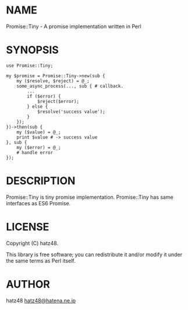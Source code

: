 # NAME

Promise::Tiny - A promise implementation written in Perl

# SYNOPSIS

    use Promise::Tiny;

    my $promise = Promise::Tiny->new(sub {
        my ($resolve, $reject) = @_;
        some_async_process(..., sub { # callback.
            ...
            if ($error) {
                $reject($error);
            } else {
                $resolve('success value');
            }
        });
    })->then(sub {
        my ($value) = @_;
        print $value # -> success value
    }, sub {
        my ($error) = @_;
        # handle error
    });

# DESCRIPTION

Promise::Tiny is tiny promise implementation.
Promise::Tiny has same interfaces as ES6 Promise.

# LICENSE

Copyright (C) hatz48.

This library is free software; you can redistribute it and/or modify
it under the same terms as Perl itself.

# AUTHOR

hatz48 <hatz48@hatena.ne.jp>
